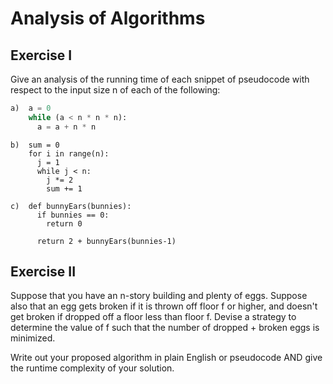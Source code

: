 # Analysis of Algorithms

## Exercise I

Give an analysis of the running time of each snippet of pseudocode with respect
to the input size n of each of the following:

```python
a)  a = 0
    while (a < n * n * n):
      a = a + n * n
```

```
b)  sum = 0
    for i in range(n):
      j = 1
      while j < n:
        j *= 2
        sum += 1
```

```
c)  def bunnyEars(bunnies):
      if bunnies == 0:
        return 0

      return 2 + bunnyEars(bunnies-1)
```

## Exercise II

Suppose that you have an n-story building and plenty of eggs. Suppose also that
an egg gets broken if it is thrown off floor f or higher, and doesn't get broken
if dropped off a floor less than floor f. Devise a strategy to determine the
value of f such that the number of dropped + broken eggs is minimized.

Write out your proposed algorithm in plain English or pseudocode AND give the
runtime complexity of your solution.
